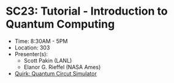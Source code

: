 # SC23: Tutorial - Introduction to Quantum Computing

- Time: 8:30AM - 5PM
- Location: 303
- Presenter(s):
  - Scott Pakin (LANL)
  - Elanor G. Rieffel (NASA Ames)
- [Quirk: Quantum Circut Simulator](https://algassert.com/quirk)
